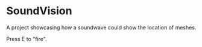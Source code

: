 # SoundVision

A project showcasing how a soundwave could show the location of meshes.

Press E to "fire".